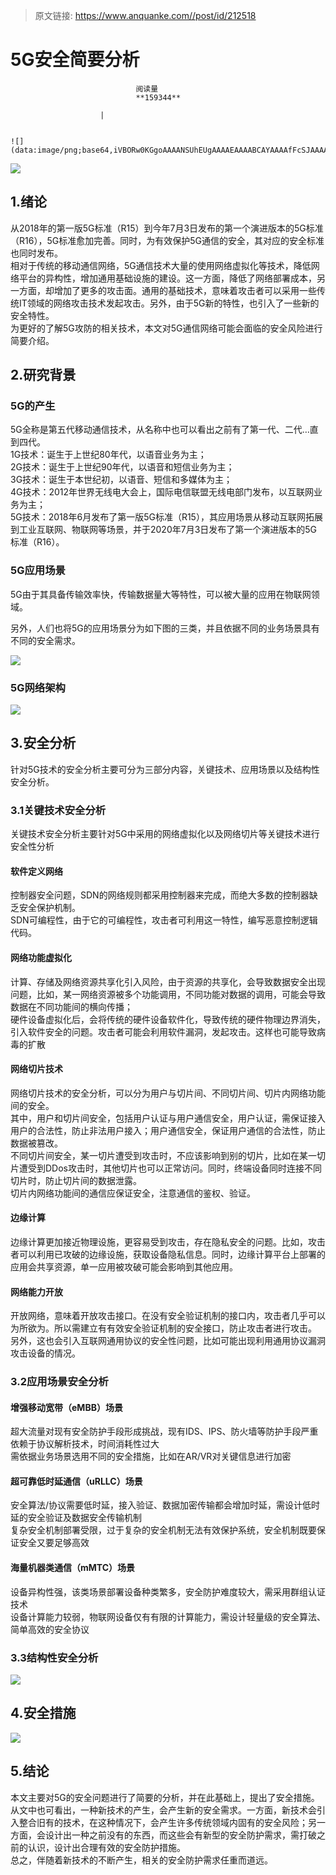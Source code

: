 > 原文链接: https://www.anquanke.com//post/id/212518 


# 5G安全简要分析


                                阅读量   
                                **159344**
                            
                        |
                        
                                                                                                                                    ![](data:image/png;base64,iVBORw0KGgoAAAANSUhEUgAAAAEAAAABCAYAAAAfFcSJAAAAAXNSR0IArs4c6QAAAARnQU1BAACxjwv8YQUAAAAJcEhZcwAADsQAAA7EAZUrDhsAAAANSURBVBhXYzh8+PB/AAffA0nNPuCLAAAAAElFTkSuQmCC)
                                                                                            



[![](https://p2.ssl.qhimg.com/t019386d86c640d9d8b.jpg)](https://p2.ssl.qhimg.com/t019386d86c640d9d8b.jpg)



## 1.绪论

从2018年的第一版5G标准（R15）到今年7月3日发布的第一个演进版本的5G标准（R16），5G标准愈加完善。同时，为有效保护5G通信的安全，其对应的安全标准也同时发布。<br>
相对于传统的移动通信网络，5G通信技术大量的使用网络虚拟化等技术，降低网络平台的异构性，增加通用基础设施的建设。这一方面，降低了网络部署成本，另一方面，却增加了更多的攻击面。通用的基础技术，意味着攻击者可以采用一些传统IT领域的网络攻击技术发起攻击。另外，由于5G新的特性，也引入了一些新的安全特性。<br>
为更好的了解5G攻防的相关技术，本文对5G通信网络可能会面临的安全风险进行简要介绍。



## 2.研究背景

### <a class="reference-link" name="5G%E7%9A%84%E4%BA%A7%E7%94%9F"></a>5G的产生

5G全称是第五代移动通信技术，从名称中也可以看出之前有了第一代、二代…直到四代。<br>
1G技术：诞生于上世纪80年代，以语音业务为主；<br>
2G技术：诞生于上世纪90年代，以语音和短信业务为主；<br>
3G技术：诞生于本世纪初，以语音、短信和多媒体为主；<br>
4G技术：2012年世界无线电大会上，国际电信联盟无线电部门发布，以互联网业务为主；<br>
5G技术：2018年6月发布了第一版5G标准（R15），其应用场景从移动互联网拓展到工业互联网、物联网等场景，并于2020年7月3日发布了第一个演进版本的5G标准（R16）。

### <a class="reference-link" name="5G%E5%BA%94%E7%94%A8%E5%9C%BA%E6%99%AF"></a>5G应用场景

5G由于其具备传输效率快，传输数据量大等特性，可以被大量的应用在物联网领域。

另外，人们也将5G的应用场景分为如下图的三类，并且依据不同的业务场景具有不同的安全需求。

[![](https://p1.ssl.qhimg.com/t016be55eb4b955f9e0.png)](https://p1.ssl.qhimg.com/t016be55eb4b955f9e0.png)

### <a class="reference-link" name="5G%E7%BD%91%E7%BB%9C%E6%9E%B6%E6%9E%84"></a>5G网络架构

[![](https://p4.ssl.qhimg.com/t01bc224db629796805.jpg)](https://p4.ssl.qhimg.com/t01bc224db629796805.jpg)



## 3.安全分析

针对5G技术的安全分析主要可分为三部分内容，关键技术、应用场景以及结构性安全分析。

### <a class="reference-link" name="3.1%E5%85%B3%E9%94%AE%E6%8A%80%E6%9C%AF%E5%AE%89%E5%85%A8%E5%88%86%E6%9E%90"></a>3.1关键技术安全分析

关键技术安全分析主要针对5G中采用的网络虚拟化以及网络切片等关键技术进行安全性分析

#### <a class="reference-link" name="%E8%BD%AF%E4%BB%B6%E5%AE%9A%E4%B9%89%E7%BD%91%E7%BB%9C"></a>软件定义网络

控制器安全问题，SDN的网络规则都采用控制器来完成，而绝大多数的控制器缺乏安全保护机制。<br>
SDN可编程性，由于它的可编程性，攻击者可利用这一特性，编写恶意控制逻辑代码。

#### <a class="reference-link" name="%E7%BD%91%E7%BB%9C%E5%8A%9F%E8%83%BD%E8%99%9A%E6%8B%9F%E5%8C%96"></a>网络功能虚拟化

计算、存储及网络资源共享化引入风险，由于资源的共享化，会导致数据安全出现问题，比如，某一网络资源被多个功能调用，不同功能对数据的调用，可能会导致数据在不同功能间的横向传播；<br>
硬件设备虚拟化后，会将传统的硬件设备软件化，导致传统的硬件物理边界消失，引入软件安全的问题。攻击者可能会利用软件漏洞，发起攻击。这样也可能导致病毒的扩散

#### <a class="reference-link" name="%E7%BD%91%E7%BB%9C%E5%88%87%E7%89%87%E6%8A%80%E6%9C%AF"></a>网络切片技术

网络切片技术的安全分析，可以分为用户与切片间、不同切片间、切片内网络功能间的安全。<br>
其中，用户和切片间安全，包括用户认证与用户通信安全，用户认证，需保证接入用户的合法性，防止非法用户接入；用户通信安全，保证用户通信的合法性，防止数据被篡改。<br>
不同切片间安全，某一切片遭受到攻击时，不应该影响到别的切片，比如在某一切片遭受到DDos攻击时，其他切片也可以正常访问。同时，终端设备同时连接不同切片时，防止切片间的数据泄露。<br>
切片内网络功能间的通信应保证安全，注意通信的鉴权、验证。

#### <a class="reference-link" name="%E8%BE%B9%E7%BC%98%E8%AE%A1%E7%AE%97"></a>边缘计算

边缘计算更加接近物理设施，更容易受到攻击，存在隐私安全的问题。比如，攻击者可以利用已攻破的边缘设施，获取设备隐私信息。同时，边缘计算平台上部署的应用会共享资源，单一应用被攻破可能会影响到其他应用。

#### <a class="reference-link" name="%E7%BD%91%E7%BB%9C%E8%83%BD%E5%8A%9B%E5%BC%80%E6%94%BE"></a>网络能力开放

开放网络，意味着开放攻击接口。在没有安全验证机制的接口内，攻击者几乎可以为所欲为。所以需建立有有效安全验证机制的安全接口，防止攻击者进行攻击。<br>
另外，这也会引入互联网通用协议的安全性问题，比如可能出现利用通用协议漏洞攻击设备的情况。

### <a class="reference-link" name="3.2%E5%BA%94%E7%94%A8%E5%9C%BA%E6%99%AF%E5%AE%89%E5%85%A8%E5%88%86%E6%9E%90"></a>3.2应用场景安全分析

#### <a class="reference-link" name="%E5%A2%9E%E5%BC%BA%E7%A7%BB%E5%8A%A8%E5%AE%BD%E5%B8%A6%EF%BC%88eMBB%EF%BC%89%E5%9C%BA%E6%99%AF"></a>增强移动宽带（eMBB）场景

超大流量对现有安全防护手段形成挑战，现有IDS、IPS、防火墙等防护手段严重依赖于协议解析技术，时间消耗性过大<br>
需依据业务场景选用不同的安全措施，比如在AR/VR对关键信息进行加密

#### <a class="reference-link" name="%E8%B6%85%E5%8F%AF%E9%9D%A0%E4%BD%8E%E6%97%B6%E5%BB%B6%E9%80%9A%E4%BF%A1%EF%BC%88uRLLC%EF%BC%89%E5%9C%BA%E6%99%AF"></a>超可靠低时延通信（uRLLC）场景

安全算法/协议需要低时延，接入验证、数据加密传输都会增加时延，需设计低时延的安全验证及数据安全传输机制<br>
复杂安全机制部署受限，过于复杂的安全机制无法有效保护系统，安全机制既要保证安全又要足够高效

#### <a class="reference-link" name="%E6%B5%B7%E9%87%8F%E6%9C%BA%E5%99%A8%E7%B1%BB%E9%80%9A%E4%BF%A1%EF%BC%88mMTC%EF%BC%89%E5%9C%BA%E6%99%AF"></a>海量机器类通信（mMTC）场景

设备异构性强，该类场景部署设备种类繁多，安全防护难度较大，需采用群组认证技术<br>
设备计算能力较弱，物联网设备仅有有限的计算能力，需设计轻量级的安全算法、简单高效的安全协议

### <a class="reference-link" name="3.3%E7%BB%93%E6%9E%84%E6%80%A7%E5%AE%89%E5%85%A8%E5%88%86%E6%9E%90"></a>3.3结构性安全分析

[![](https://p0.ssl.qhimg.com/t0186491ac114a370c9.png)](https://p0.ssl.qhimg.com/t0186491ac114a370c9.png)



## 4.安全措施

[![](https://p4.ssl.qhimg.com/t01bcb46b87e4bedc79.png)](https://p4.ssl.qhimg.com/t01bcb46b87e4bedc79.png)



## 5.结论

本文主要对5G的安全问题进行了简要的分析，并在此基础上，提出了安全措施。从文中也可看出，一种新技术的产生，会产生新的安全需求。一方面，新技术会引入整合旧有的技术，在这种情况下，会产生许多传统领域内固有的安全风险；另一方面，会设计出一种之前没有的东西，而这些会有新型的安全防护需求，需打破之前的认识，设计出合理有效的安全防护措施。<br>
总之，伴随着新技术的不断产生，相关的安全防护需求任重而道远。
